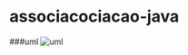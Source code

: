 # associacociacao-java

###uml
![uml](https://user-images.githubusercontent.com/66434808/106316280-34a17d80-624b-11eb-8623-9fb275451aa2.png)

